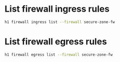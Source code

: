 # List firewall ingress rules

```bash
h1 firewall ingress list --firewall secure-zone-fw
```

# List firewall egress rules

```bash
h1 firewall egress list --firewall secure-zone-fw
```

